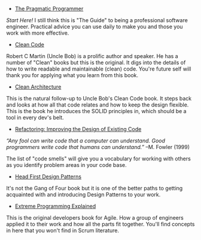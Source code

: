 * [The Pragmatic Programmer](https://pragprog.com/titles/tpp20/the-pragmatic-programmer-20th-anniversary-edition/)

*Start Here!* I still think this is "The Guide" to being a professional software engineer. Practical advice you can use daily to make you and those you work with more effective.

* [Clean Code](https://www.amazon.com/Clean-Code-Handbook-Software-Craftsmanship/dp/0132350882/)

Robert C Martin (Uncle Bob) is a prolific author and speaker. He has a number of "Clean" books but this is the original. It digs into the details of how to write readable and maintainable (clean) code. You're future self will thank you for applying what you learn from this book.

* [Clean Architecture](https://www.amazon.com/Clean-Architecture-Craftsmans-Software-Structure/dp/0134494164/)

This is the natural follow-up to Uncle Bob's Clean Code book. It steps back and looks at how all that code relates and how to keep the design flexible. This is the book he introduces the SOLID principles in, which should be a tool in every dev's belt.

* [Refactoring: Improving the Design of Existing Code](https://www.amazon.com/Refactoring-Improving-Existing-Addison-Wesley-Signature/dp/0134757599/)

_“Any fool can write code that a computer can understand. Good programmers write code that humans can understand.”_
–M. Fowler (1999)

The list of "code smells" will give you a vocabulary for working with others as you identify problem areas in your code base.

* [Head First Design Patterns](https://www.amazon.com/Head-First-Design-Patterns-Object-Oriented/dp/149207800X/)

It's not the Gang of Four book but it is one of the better paths to getting acquainted with and introducing Design Patterns to your work.

* [Extreme Programming Explained](https://www.amazon.com/Extreme-Programming-Explained-Embrace-Change/dp/0321278658/)

This is the original developers book for Agile. How a group of engineers applied it to their work and how all the parts fit together. You'll find concepts in here that you won't find in Scrum literature.


